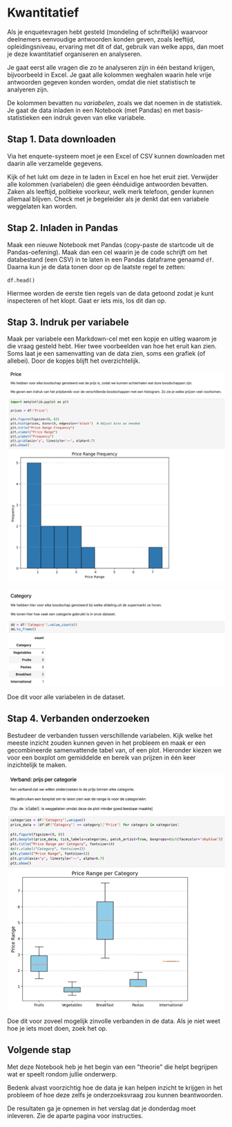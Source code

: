 # Kwantitatief

Als je enquetevragen hebt gesteld (mondeling of schriftelijk) waarvoor deelnemers eenvoudige antwoorden konden geven, zoals leeftijd, opleidingsniveau, ervaring met dit of dat, gebruik van welke apps, dan moet je deze kwantitatief organiseren en analyseren.

Je gaat eerst alle vragen die zo te analyseren zijn in één bestand krijgen, bijvoorbeeld in Excel. Je gaat alle kolommen weghalen waarin hele vrije antwoorden gegeven konden worden, omdat die niet statistisch te analyeren zijn.

De kolommen bevatten nu *variabelen*, zoals we dat noemen in de statistiek. Je gaat de data inladen in een Notebook (met Pandas) en met basis-statistieken een indruk geven van elke variabele.

## Stap 1. Data downloaden

Via het enquete-systeem moet je een Excel of CSV kunnen downloaden met daarin alle verzamelde gegevens.

Kijk of het lukt om deze in te laden in Excel en hoe het eruit ziet.
Verwijder alle kolommen (variabelen) die geen éénduidige antwoorden bevatten. Zaken als leeftijd, politieke voorkeur, welk merk telefoon, gender kunnen allemaal blijven. Check met je begeleider als je denkt dat een variabele weggelaten kan worden.

## Stap 2. Inladen in Pandas

Maak een nieuwe Notebook met Pandas (copy-paste de startcode uit de Pandas-oefening). Maak dan een cel waarin je de code schrijft om het databestand (een CSV) in te laten in een Pandas dataframe genaamd `df`. Daarna kun je de data tonen door op de laatste regel te zetten:

    df.head()

Hiermee worden de eerste tien regels van de data getoond zodat je kunt inspecteren of het klopt.
Gaat er iets mis, los dit dan op.

## Stap 3. Indruk per variabele

Maak per variabele een Markdown-cel met een kopje en uitleg waarom je die vraag gesteld hebt. Hier twee voorbeelden van hoe het eruit kan zien. Soms laat je een samenvatting van de data zien, soms een grafiek (of allebei). Door de kopjes blijft het overzichtelijk.

![](price.png)

![](category.png)

Doe dit voor alle variabelen in de dataset.

## Stap 4. Verbanden onderzoeken

Bestudeer de verbanden tussen verschillende variabelen. Kijk welke het meeste inzicht zouden kunnen geven in het probleem en maak er een gecombineerde samenvattende tabel van, of een plot. Hieronder kiezen we voor een boxplot om gemiddelde en bereik van prijzen in één keer inzichtelijk te maken.

![](cat_price.png)

Doe dit voor zoveel mogelijk zinvolle verbanden in de data. Als je niet weet hoe je iets moet doen, zoek het op.

## Volgende stap

Met deze Notebook heb je het begin van een "theorie" die helpt begrijpen wat er speelt rondom jullie onderwerp.

Bedenk alvast voorzichtig hoe de data je kan helpen inzicht te krijgen in het probleem of hoe deze zelfs je onderzoeksvraag zou kunnen beantwoorden.

De resultaten ga je opnemen in het verslag dat je donderdag moet inleveren. Zie de aparte pagina voor instructies.
